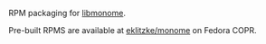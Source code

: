 RPM packaging for [libmonome](https://github.com/monome/libmonome).

Pre-built RPMS are available at
[eklitzke/monome](https://copr.fedorainfracloud.org/coprs/eklitzke/monome/) on
Fedora COPR.
